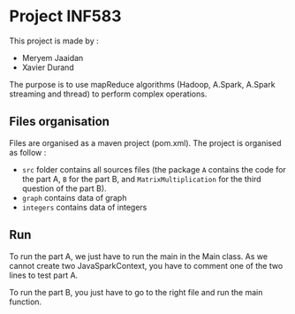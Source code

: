 # Project INF583

This project is made by :
- Meryem Jaaidan
- Xavier Durand

The purpose is to use mapReduce algorithms (Hadoop, A.Spark, A.Spark streaming and thread) to perform complex operations.

## Files organisation

Files are organised as a maven project (pom.xml). The project is organised as follow :
- `src` folder contains all sources files (the package `A` contains the code for the part A, `B` for the part B, and `MatrixMultiplication` for the third question of the part B).
- `graph` contains data of graph
- `integers` contains data of integers

## Run 
To run the part A, we just have to run the main in the Main class. As we cannot create two JavaSparkContext, you have to comment one of the two lines to test part A.

To run the part B, you just have to go to the right file and run the main function.
